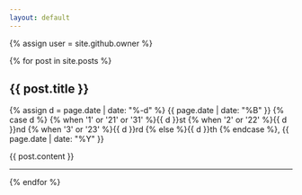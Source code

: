 ```yaml
---
layout: default
---
```


{% assign user = site.github.owner %}

{% for post in site.posts %}

## {{ post.title }}
{% assign d = page.date | date: "%-d"  %}
{{ page.date | date: "%B" }} 
{% case d %}
  {% when '1' or '21' or '31' %}{{ d }}st
  {% when '2' or '22' %}{{ d }}nd
  {% when '3' or '23' %}{{ d }}rd
  {% else %}{{ d }}th
  {% endcase %}, 
{{ page.date | date: "%Y" }}

{{ post.content }}
* * *

{% endfor %}